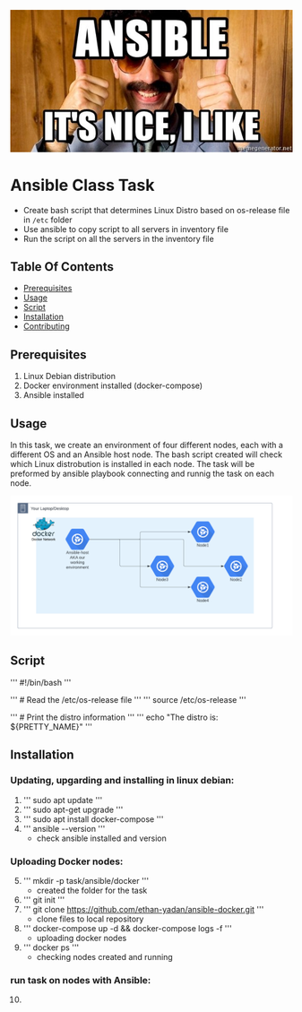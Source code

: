 ![Ansible Is Nice](ansibleitsnice.jpg)

# Ansible Class Task

- Create bash script that determines Linux Distro based on os-release file in `/etc` folder
- Use ansible to copy script to all servers in inventory file
- Run the script on all the servers in the inventory file


## Table Of Contents

- [Prerequisites](#prerequisites)
- [Usage](#usage)
- [Script](#script)
- [Installation](#installation)
- [Contributing](#contributing)


## Prerequisites
1. Linux Debian distribution 
2. Docker environment installed (docker-compose)
3. Ansible installed


## Usage 
In this task, we create an environment of four different nodes, each with a different OS and an Ansible host node. 
The bash script created will check which Linux distrobution is installed in each node. 
The task will be preformed by ansible playbook connecting and runnig the task on each node. 

![Architecture](ansible_arch.png)


## Script 
''' #!/bin/bash '''

''' # Read the /etc/os-release file ''' 
''' source /etc/os-release '''

''' # Print the distro information ''' 
''' echo "The distro is: ${PRETTY_NAME}" '''


## Installation 
### Updating, upgarding and installing in linux debian: 

1. ''' sudo apt update '''
2. ''' sudo apt-get upgrade '''
3. ''' sudo apt install docker-compose '''
4. ''' ansible --version '''
   * check ansible installed and version 

### Uploading Docker nodes: 

5. ''' mkdir -p task/ansible/docker '''
   * created the folder for the task  
6. ''' git init '''
7. ''' git clone https://github.com/ethan-yadan/ansible-docker.git '''
   * clone files to local repository
8. ''' docker-compose up -d && docker-compose logs -f '''
   * uploading docker nodes
9. ''' docker ps '''
   * checking nodes created and running

### run task on nodes with Ansible: 

10. 
